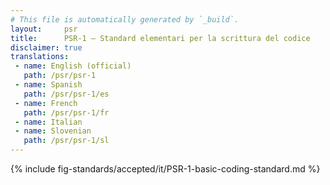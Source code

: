 ```yaml
---
# This file is automatically generated by `_build`.
layout:     psr
title:      PSR-1 — Standard elementari per la scrittura del codice
disclaimer: true
translations:
 - name: English (official)
   path: /psr/psr-1
 - name: Spanish
   path: /psr/psr-1/es
 - name: French
   path: /psr/psr-1/fr
 - name: Italian
 - name: Slovenian
   path: /psr/psr-1/sl
---
```

{% include fig-standards/accepted/it/PSR-1-basic-coding-standard.md %}
